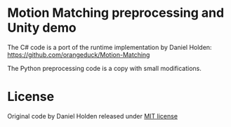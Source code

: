 # Motion Matching preprocessing and Unity demo 

The C# code is a port of the runtime implementation by Daniel Holden:  https://github.com/orangeduck/Motion-Matching

The Python preprocessing code is a copy with small modifications.



# License

Original code by Daniel Holden released under [MIT license](https://github.com/orangeduck/Motion-Matching/blob/main/LICENSE)




